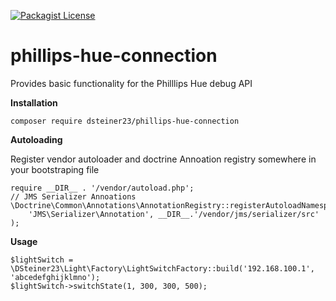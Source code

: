 [![Packagist License](https://poser.pugx.org/barryvdh/laravel-debugbar/license.png)](http://choosealicense.com/licenses/mit/)

# phillips-hue-connection
Provides basic functionality for the Philllips Hue debug API

__Installation__

````
composer require dsteiner23/phillips-hue-connection
````

__Autoloading__

Register vendor autoloader and doctrine Annoation registry somewhere in your bootstraping file

````
require __DIR__ . '/vendor/autoload.php';
// JMS Serializer Annoations
\Doctrine\Common\Annotations\AnnotationRegistry::registerAutoloadNamespace(
    'JMS\Serializer\Annotation', __DIR__.'/vendor/jms/serializer/src'
);
````

__Usage__

````
$lightSwitch = \DSteiner23\Light\Factory\LightSwitchFactory::build('192.168.100.1', 'abcedefghijklmno');
$lightSwitch->switchState(1, 300, 300, 500);
````
